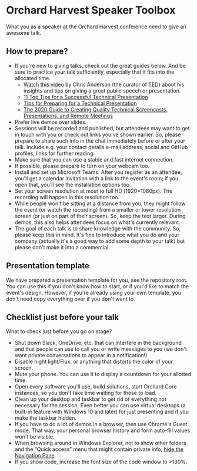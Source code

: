 # Orchard Harvest Speaker Toolbox

What you as a speaker at the Orchard Harvest conference need to give an awesome talk.

## How to prepare?

- If you're new to giving talks, check out the great guides below. And be sure to practice your talk sufficiently, especially that it fits into the allocated time.
  - [Watch this video](http://www.ted.com/talks/chris_anderson_teds_secret_to_great_public_speaking) by Chris Anderson (the curator of [TED](http://www.ted.com/)) about his insights and tips on giving a great public speech or presentation.
  - [11 Top Tips for a Successful Technical Presentation](http://www.hanselman.com/blog/11TopTipsForASuccessfulTechnicalPresentation.aspx)
  - [Tips for Preparing for a Technical Presentation](http://www.hanselman.com/blog/TipsForPreparingForATechnicalPresentation.aspx)
  - [The 2020 Guide to Creating Quality Technical Screencasts, Presentations, and Remote Meetings](https://www.hanselman.com/blog/The2020GuideToCreatingQualityTechnicalScreencastsPresentationsAndRemoteMeetings.aspx)
- Prefer live demos over slides.
- Sessions will be recorded and published, but attendees may want to get in touch with you or check out links you've shown earlier. So, please prepare to share such info in the chat immediately before or after your talk. Include e.g. your contact details e-mail address, social and GitHub profiles, links for further reading.
- Make sure that you can use a stable and fast internet connection.
- If possible, please prepare to turn on your webcam too.
- Install and set up Microsoft Teams. After you register as an attendee, you'll get a calendar invitation with a link to the event's room; if you open that, you'll see the installation options too.
- Set your screen resolution at most to full HD (1920×1080px). The recording will happen in this resolution too.
- While people won't be sitting at a distance from you, they might follow the event (or watch the recording) from a smaller or lower resolution screen (or just on part of their screen). So, keep the text larger. During demos, this also helps attendees focus on what's currently relevant.
- The goal of each talk is to share knowledge with the community. So, please keep this in mind. It's fine to introduce what you do and your company (actually it's a good way to add some depth to your talk) but please don't make it into a commercial.

## Presentation template

We have prepared a presentation template for you, see the repository root. You can use this if you don't know how to start, or if you'd like to match the event's design. However, if you're already using your own template, you don't need copy everything over if you don't want to.

## Checklist just before your talk

What to check just before you go on stage?

- Shut down Slack, OneDrive, etc. that can interfere in the background and that people can use to call you or write messages to you (we don't want private conversations to appear in a notification!)
- Disable night light/Flux, or anything that distorts the color of your screen.
- Mute your phone. You can use it to display a countdown for your allotted time.
- Open every software you'll use, build solutions, start Orchard Core instances, so you don't take time waiting for these to load.
- Clean up your desktop and taskbar to get rid of everything not necessary for the session. Even better you can use virtual desktops (a built-in feature with Windows 10 and later) for just presenting and if you make the taskbar hidden.
- If you have to do a lot of demos in a browser, then use Chrome's Guest mode. That way, your personal browser history and form auto-fill values won't be visible.
- When browsing around in Windows Explorer, not to show other folders and the “Quick access” menu that might contain private info, [hide the Navigation Pane](https://www.elevenforum.com/t/show-or-hide-navigation-pane-in-file-explorer-in-windows-11.2537/).
- If you show code, increase the font size of the code window to >130%.